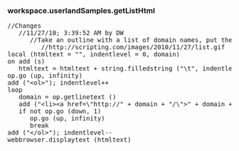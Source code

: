 ### workspace.userlandSamples.getListHtml
<pre>
//Changes
   //11/27/10; 3:39:52 AM by DW
      //Take an outline with a list of domain names, put the cursor on one of the names, and run this script. It will create a list in the web browser of links you can click on to verify that the sites are accessible.
         //http://scripting.com/images/2010/11/27/list.gif
local (htmltext = "", indentlevel = 0, domain)
on add (s)
   htmltext = htmltext + string.filledstring ("\t", indentlevel) + s + "\r"
op.go (up, infinity)
add ("&lt;ol>"); indentlevel++
loop
   domain = op.getlinetext ()
   add ("&lt;li>&lt;a href=\"http://" + domain + "/\">" + domain + "&lt;/a>&lt;/li>&lt;br>")
   if not op.go (down, 1)
      op.go (up, infinity)
      break
add ("&lt;/ol>"); indentlevel--
webbrowser.displaytext (htmltext)

</pre>